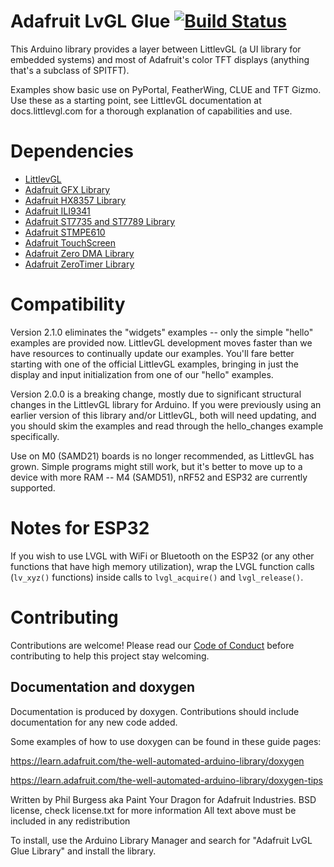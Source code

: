 # Adafruit LvGL Glue [![Build Status](https://github.com/adafruit/Adafruit_LvGL_Glue/workflows/Arduino%20Library%20CI/badge.svg)](https://github.com/adafruit/Adafruit_LvGL_Glue/actions)

This Arduino library provides a layer between LittlevGL (a UI library for
embedded systems) and most of Adafruit's color TFT displays (anything that's
a subclass of SPITFT).

Examples show basic use on PyPortal, FeatherWing, CLUE and TFT Gizmo.
Use these as a starting point, see LittlevGL documentation at
docs.littlevgl.com for a thorough explanation of capabilities and use.

# Dependencies
 * [LittlevGL](https://github.com/littlevgl/lvgl)
 * [Adafruit GFX Library](https://github.com/adafruit/Adafruit-GFX-Library)
 * [Adafruit HX8357 Library](https://github.com/adafruit/Adafruit_HX8357_Library)
 * [Adafruit ILI9341](https://github.com/adafruit/Adafruit_ILI9341)
 * [Adafruit ST7735 and ST7789 Library](https://github.com/adafruit/Adafruit-ST7735-Library)
 * [Adafruit STMPE610](https://github.com/adafruit/Adafruit_STMPE610)
 * [Adafruit TouchScreen](https://github.com/adafruit/Adafruit_TouchScreen)
 * [Adafruit Zero DMA Library](https://github.com/adafruit/Adafruit_ZeroDMA)
 * [Adafruit ZeroTimer Library](https://github.com/adafruit/Adafruit_ZeroTimer)

# Compatibility
Version 2.1.0 eliminates the "widgets" examples -- only the simple "hello"
examples are provided now. LittlevGL development moves faster than we have
resources to continually update our examples. You'll fare better starting
with one of the official LittlevGL examples, bringing in just the display
and input initialization from one of our "hello" examples.

Version 2.0.0 is a breaking change, mostly due to significant structural
changes in the LittlevGL library for Arduino. If you were previously using
an earlier version of this library and/or LittlevGL, both will need updating,
and you should skim the examples and read through the hello_changes example
specifically.

Use on M0 (SAMD21) boards is no longer recommended, as LittlevGL has grown.
Simple programs might still work, but it's better to move up to a device
with more RAM -- M4 (SAMD51), nRF52 and ESP32 are currently supported.

# Notes for ESP32

If you wish to use LVGL with WiFi or Bluetooth on the ESP32 (or any other functions that have high memory utilization), wrap the LVGL function calls (`lv_xyz()` functions) inside calls to `lvgl_acquire()` and `lvgl_release()`.


# Contributing
Contributions are welcome! Please read our [Code of Conduct](https://github.com/adafruit/Adafruit_LvGL_Glue/blob/master/CODE_OF_CONDUCT.md>)
before contributing to help this project stay welcoming.

## Documentation and doxygen
Documentation is produced by doxygen. Contributions should include documentation for any new code added.

Some examples of how to use doxygen can be found in these guide pages:

https://learn.adafruit.com/the-well-automated-arduino-library/doxygen

https://learn.adafruit.com/the-well-automated-arduino-library/doxygen-tips

Written by Phil Burgess aka Paint Your Dragon for Adafruit Industries.
BSD license, check license.txt for more information
All text above must be included in any redistribution

To install, use the Arduino Library Manager and search for "Adafruit LvGL Glue Library" and install the library.
